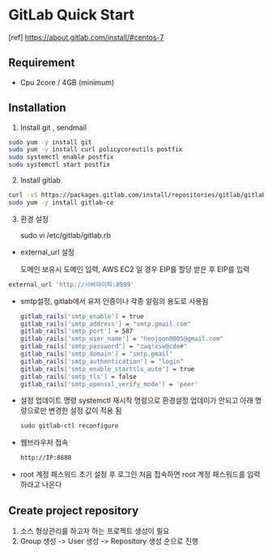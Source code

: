 # GitLab Quick Start

[ref] https://about.gitlab.com/install/#centos-7



## Requirement

* Cpu 2core / 4GB (minimum)



## Installation

1. Install git , sendmail

~~~bash
sudo yum -y install git
sudo yum -y install curl policycoreutils postfix 
sudo systemctl enable postfix 
sudo systemctl start postfix 
~~~



2. Install gitlab

~~~bash
curl -sS https://packages.gitlab.com/install/repositories/gitlab/gitlab-ce/script.rpm.sh | sudo bash
sudo yum -y install gitlab-ce
~~~



3. 환경 설정

   sudo vi /etc/gitlab/gitlab.rb

- external_url 설정

  도메인 보유시 도메인 입력, AWS EC2 일 경우 EIP를 할당 받은 후 EIP를 입력

~~~bash
external_url 'http://서버아이피:8989'
~~~



* smtp설정,  gitlab에서 유저 인증이나 각종 알림의 용도로 사용됨

  ~~~bash
  gitlab_rails['smtp_enable'] = true
  gitlab_rails['smtp_address'] = "smtp.gmail.com"
  gitlab_rails['smtp_port'] = 587
  gitlab_rails['smtp_user_name'] = "heojoon0005@gmail.com"
  gitlab_rails['smtp_password'] = "zaq!xsw@cde#"
  gitlab_rails['smtp_domain'] = "smtp.gmail"
  gitlab_rails['smtp_authentication'] = "login"
  gitlab_rails['smtp_enable_starttls_auto'] = true
  gitlab_rails['smtp_tls'] = false
  gitlab_rails['smtp_openssl_verify_mode'] = 'peer'
  ~~~

* 설정 업데이트 명령
  systemctl 재시작 명령으로 환경설정 업데이가 안되고 아래 명령으로만 변경한 설정 값이 적용 됨

  ~~~bash
  sudo gitlab-ctl reconfigure
  ~~~

* 웹브라우저 접속

  ~~~bash
  http://IP:8888
  ~~~

* root 계정 패스워드 초기 설정 후 로그인
  처음 접속하면 root 계정 패스워드를 입력하라고 나온다



## Create project repository

1. 소스 형상관리를 하고자 하는 프로젝트 생성이 필요
2. Group 생성 -> User 생성 -> Repository 생성 순으로 진행



